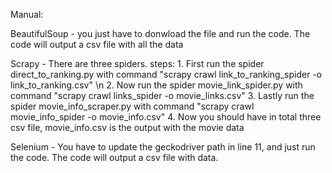 Manual:

BeautifulSoup - you just have to donwload the file and run the code. The code will output a csv file with all the data

Scrapy - There are three spiders. steps:
          1. First run the spider direct_to_ranking.py with command "scrapy crawl link_to_ranking_spider -o link_to_ranking.csv" \n
          2. Now run the spider movie_link_spider.py with command "scrapy crawl links_spider -o movie_links.csv"
          3. Lastly run the spider movie_info_scraper.py with command "scrapy crawl movie_info_spider -o movie_info.csv"
          4. Now you should have in total three csv file, movie_info.csv is the output with the movie data

Selenium - You have to update the geckodriver path in line 11, and just run the code. The code will output a csv file with data.

